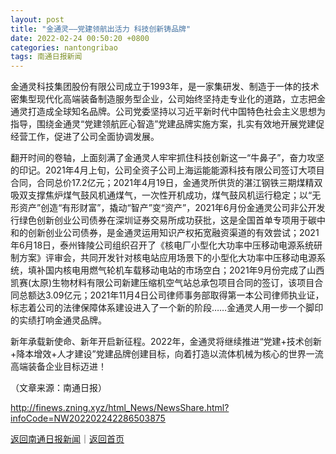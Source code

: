 ```yaml
---
layout: post
title: "金通灵——党建领航出活力 科技创新铸品牌"
date: 2022-02-24 00:50:20 +0800
categories: nantongribao
tags: 南通日报新闻
---
```

<p>金通灵科技集团股份有限公司成立于1993年，是一家集研发、制造于一体的技术密集型现代化高端装备制造服务型企业，公司始终坚持走专业化的道路，立志把金通灵打造成全球知名品牌。公司党委坚持以习近平新时代中国特色社会主义思想为指导，围绕金通灵“党建领航匠心智造”党建品牌实施方案，扎实有效地开展党建促经营工作，促进了公司全面协调发展。</p>
 <p>翻开时间的卷轴，上面刻满了金通灵人牢牢抓住科技创新这一“牛鼻子”，奋力攻坚的印记。2021年4月上旬，公司全资子公司上海运能能源科技有限公司签订大项目合同，合同总价17.2亿元；2021年4月19日，金通灵所供货的湛江钢铁三期煤精双吸双支撑焦炉煤气鼓风机通煤气，一次性开机成功，煤气鼓风机运行稳定；以“无形资产”创造“有形财富”，撬动“智产”变“资产”，2021年6月份金通灵公司非公开发行绿色创新创业公司债券在深圳证券交易所成功获批，这是全国首单专项用于碳中和的创新创业公司债券，是金通灵运用知识产权拓宽融资渠道的有效尝试；2021年6月18日，泰州锋陵公司组织召开了《核电厂小型化大功率中压移动电源系统研制方案》评审会，共同开发针对核电站应用场景下的小型化大功率中压移动电源系统，填补国内核电用燃气轮机车载移动电站的市场空白；2021年9月份完成了山西凯赛(太原)生物材料有限公司新建压缩机空气站总承包项目合同的签订，该项目合同总额达3.09亿元；2021年11月4日公司律师事务部取得第一本公司律师执业证，标志着公司的法律保障体系建设进入了一个新的阶段……金通灵人用一步一个脚印的实绩打响金通灵品牌。</p>
 <p>新年承载新使命、新年开启新征程。2022年，金通灵将继续推进“党建+技术创新+降本增效+人才建设”党建品牌创建目标，向着打造以流体机械为核心的世界一流高端装备企业目标迈进！ </p><p class="em_media">（文章来源：南通日报）</p>

<http://finews.zning.xyz/html_News/NewsShare.html?infoCode=NW202202242286503875>

[返回南通日报新闻](//finews.withounder.com/category/nantongribao.html)｜[返回首页](//finews.withounder.com/)